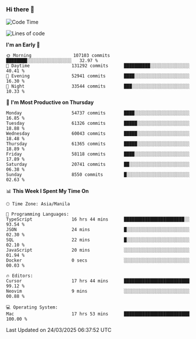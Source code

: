 ### Hi there 👋

<!--START_SECTION:waka-->
![Code Time](http://img.shields.io/badge/Code%20Time-5%2C954%20hrs%2051%20mins-blue)

![Lines of code](https://img.shields.io/badge/From%20Hello%20World%20I%27ve%20Written-122.4%20million%20lines%20of%20code-blue)

**I'm an Early 🐤** 

```text
🌞 Morning                107103 commits      ████████░░░░░░░░░░░░░░░░░   32.97 % 
🌆 Daytime                131292 commits      ██████████░░░░░░░░░░░░░░░   40.41 % 
🌃 Evening                52941 commits       ████░░░░░░░░░░░░░░░░░░░░░   16.30 % 
🌙 Night                  33544 commits       ███░░░░░░░░░░░░░░░░░░░░░░   10.33 % 
```
📅 **I'm Most Productive on Thursday** 

```text
Monday                   54737 commits       ████░░░░░░░░░░░░░░░░░░░░░   16.85 % 
Tuesday                  61326 commits       █████░░░░░░░░░░░░░░░░░░░░   18.88 % 
Wednesday                60043 commits       █████░░░░░░░░░░░░░░░░░░░░   18.48 % 
Thursday                 61365 commits       █████░░░░░░░░░░░░░░░░░░░░   18.89 % 
Friday                   58118 commits       ████░░░░░░░░░░░░░░░░░░░░░   17.89 % 
Saturday                 20741 commits       ██░░░░░░░░░░░░░░░░░░░░░░░   06.38 % 
Sunday                   8550 commits        █░░░░░░░░░░░░░░░░░░░░░░░░   02.63 % 
```


📊 **This Week I Spent My Time On** 

```text
🕑︎ Time Zone: Asia/Manila

💬 Programming Languages: 
TypeScript               16 hrs 44 mins      ███████████████████████░░   93.54 % 
JSON                     24 mins             █░░░░░░░░░░░░░░░░░░░░░░░░   02.30 % 
SQL                      22 mins             █░░░░░░░░░░░░░░░░░░░░░░░░   02.10 % 
JavaScript               20 mins             ░░░░░░░░░░░░░░░░░░░░░░░░░   01.94 % 
Docker                   0 secs              ░░░░░░░░░░░░░░░░░░░░░░░░░   00.03 % 

🔥 Editors: 
Cursor                   17 hrs 44 mins      █████████████████████████   99.12 % 
Neovim                   9 mins              ░░░░░░░░░░░░░░░░░░░░░░░░░   00.88 % 

💻 Operating System: 
Mac                      17 hrs 53 mins      █████████████████████████   100.00 % 
```


 Last Updated on 24/03/2025 06:37:52 UTC
<!--END_SECTION:waka-->


<!--
**rad182/rad182** is a ✨ _special_ ✨ repository because its `README.md` (this file) appears on your GitHub profile.

Here are some ideas to get you started:

- 🔭 I’m currently working on ...
- 🌱 I’m currently learning ...
- 👯 I’m looking to collaborate on ...
- 🤔 I’m looking for help with ...
- 💬 Ask me about ...
- 📫 How to reach me: ...
- 😄 Pronouns: ...
- ⚡ Fun fact: ...
-->
